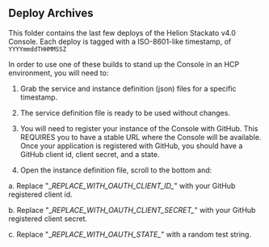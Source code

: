 ## Deploy Archives

This folder contains the last few deploys of the Helion Stackato v4.0 Console. Each deploy is tagged with a ISO-8601-like timestamp, of `YYYYmmddTHHMMSSZ`

In order to use one of these builds to stand up the Console in an HCP environment, you will need to:

1. Grab the service and instance definition (json) files for a specific timestamp.

2. The service definition file is ready to be used without changes.

3. You will need to register your instance of the Console with GitHub. This REQUIRES you to have a stable URL where the Console will be available. Once your application is registered with GitHub, you should have a GitHub client id, client secret, and a state.

4. Open the instance definition file, scroll to the bottom and:

  a. Replace "\__REPLACE_WITH_OAUTH_CLIENT_ID\__" with your GitHub registered client id.

  b. Replace "\__REPLACE_WITH_OAUTH_CLIENT_SECRET\__" with your GitHub registered client secret.

  c. Replace "\__REPLACE_WITH_OAUTH_STATE\__" with a random test string.
